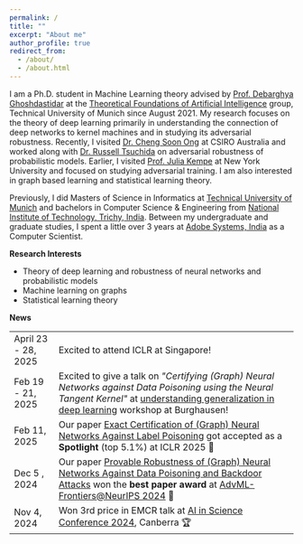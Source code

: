 ```yaml
---
permalink: /
title: ""
excerpt: "About me"
author_profile: true
redirect_from: 
  - /about/
  - /about.html
---
```


I am a Ph.D. student in Machine Learning theory advised by [Prof. Debarghya Ghoshdastidar](https://www.in.tum.de/tfai/people/debarghya-ghoshdastidar/) at the [Theoretical Foundations of Artificial Intelligence](https://www.in.tum.de/tfai/home/) group, Technical University of Munich since August 2021.
My research focuses on the theory of deep learning primarily in understanding the connection of deep networks to kernel machines and in studying its adversarial robustness.
Recently, I visited [Dr. Cheng Soon Ong](https://www.ong-home.my/) at CSIRO Australia and worked along with [Dr. Russell Tsuchida](https://scholar.google.com/citations?user=pQ7EkegAAAAJ&hl=en) on adversarial robustness of probabilistic models.
Earlier, I visited [Prof. Julia Kempe](https://cims.nyu.edu/~kempe/) at New York University and focused on studying adversarial training.
I am also interested in graph based learning and statistical learning theory.

Previously, I did Masters of Science in Informatics at [Technical University of Munich](https://www.in.tum.de/en/for-prospective-students/masters-programs/informatics/) and bachelors in Computer Science & Engineering from [National Institute of Technology, Trichy, India](https://www.nitt.edu/).
Between my undergraduate and graduate studies, I spent a little over 3 years at [Adobe Systems, India](https://www.adobe.com/) as a Computer Scientist.

**Research Interests**
* Theory of deep learning and robustness of neural networks and probabilistic models
* Machine learning on graphs
* Statistical learning theory

**News**

<style>
table {
    border-collapse: collapse;
}
table, th, td {
   border: none;
}
blockquote {
    border-left: none;
    padding-left: 10px;
}
</style>

|                   	|                                                                                                                                                                                                           	|
|-------------------	|-----------------------------------------------------------------------------------------------------------------------------------------------------------------------------------------------------------	|
| April 23 - 28, 2025 | Excited to attend ICLR at Singapore!
| Feb 19 - 21, 2025 	| Excited to give a talk on  *"Certifying (Graph) Neural Networks against Data Poisoning using the Neural Tangent Kernel"* at [understanding generalization in deep learning](https://www.math.cit.tum.de/math/forschung/gruppen/data-science/events/understanding-generalization-in-deep-learning/) workshop at Burghausen! 	|
| Feb 11, 2025      	| Our paper [Exact Certification of (Graph) Neural Networks Against Label Poisoning](https://arxiv.org/pdf/2412.00537) got accepted as a **Spotlight** (top 5.1%) at ICLR 2025  🎉           	|
| Dec 5 , 2024 | Our paper [Provable Robustness of (Graph) Neural Networks Against Data Poisoning and Backdoor Attacks](https://arxiv.org/pdf/2407.10867) won the **best paper award** at [AdvML-Frontiers@NeurIPS 2024](https://advml-frontier.github.io/) 🎉 |
| Nov 4, 2024| Won 3rd price in EMCR talk at [AI in Science Conference 2024](https://www.anu.edu.au/events/ai-in-science), Canberra 🏆 |
